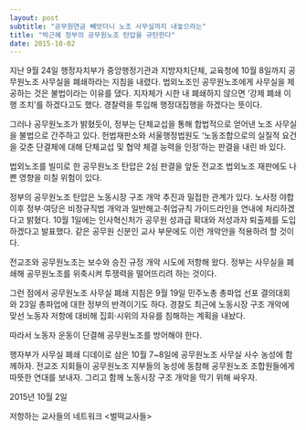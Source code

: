 ```yaml
---
layout: post
subtitle: "공무원연금 빼앗더니 노조 사무실까지 내놓으라는"
title: "박근혜 정부의 공무원노조 탄압을 규탄한다"
date: 2015-10-02
---
```


지난 9월 24일 행정자치부가 중앙행정기관과 지방자치단체, 교육청에 10월 8일까지 공무원노조 사무실을 폐쇄하라는 지침을 내렸다. 법외노조인 공무원노조에게 사무실을 제공하는 것은 불법이라는 이유를 댔다. 지자체가 시한 내 폐쇄하지 않으면 ‘강제 폐쇄 이행 조치’를 하겠다고도 했다. 경찰력을 투입해 행정대집행을 하겠다는 뜻이다. 

그러나 공무원노조가 밝혔듯이, 정부는 단체교섭을 통해 합법적으로 얻어낸 노조 사무실을 불법으로 간주하고 있다. 헌법재판소와 서울행정법원도 ‘노동조합으로의 실질적 요건을 갖춘 단결체에 대해 단체교섭 및 협약 체결 능력을 인정’하는 판결을 내린 바 있다. 

법외노조를 빌미로 한 공무원노조 탄압은 2심 판결을 앞둔 전교조 법외노조 재판에도 나쁜 영향을 미칠 위험이 있다.

정부의 공무원노조 탄압은 노동시장 구조 개악 추진과 밀접한 관계가 있다. 노사정 야합 이후 정부·여당은 비정규직법 개악과 일반해고·취업규칙 가이드라인을 연내에 처리하겠다고 밝혔다. 10월 1일에는 인사혁신처가 공무원 성과급 확대와 저성과자 퇴출제를 도입하겠다고 발표했다. 같은 공무원 신분인 교사 부문에도 이런 개악안을 적용하려 할 것이다. 

전교조와 공무원노조는 보수와 승진 규정 개악 시도에 저항해 왔다. 정부는 사무실을 폐쇄해 공무원노조를 위축시켜 투쟁력을 떨어뜨리려 하는 것이다. 

그런 점에서 공무원노조 사무실 폐쇄 지침은 9월 19일 민주노총 총파업 선포 결의대회와 23일 총파업에 대한 정부의 반격이기도 하다. 경찰도 최근에 노동시장 구조 개악에 맞선 노동자 저항에 대비해 집회·시위의 자유를 침해하는 계획을 내놨다. 

따라서 노동자 운동이 단결해 공무원노조를 방어해야 한다. 

행자부가 사무실 폐쇄 디데이로 삼은 10월 7~8일에 공무원노조 사무실 사수 농성에 함께하자. 전교조 지회들이 공무원노조 지부들의 농성에 동참해 공무원노조 조합원들에게 따뜻한 연대를 보내자. 그리고 함께 노동시장 구조 개악을 막기 위해 싸우자. 

2015년 10월 2일

저항하는 교사들의 네트워크 <벌떡교사들>
